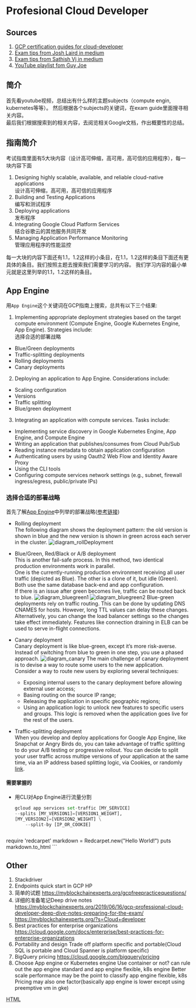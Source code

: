 # Profesional Cloud Developer


## Sources
1. [GCP certification guides for cloud-developer][gcp-cd]  
2. [Exam tips from Josh Laird in medium][medium1]  
3. [Exam tips from Sathish Vj in medium][medium2]
4. [YouTube playlist fom Guy Joe][youtube]


## 简介
首先看youtube视频，总结出有什么样的主题subjects（compute engin, kubernetes等等）。
然后根据各个subjects的关键词，在exam guide里面搜寻相关内容。  
最后我们根据搜索到的相关内容，去阅览相关Google文档，作出概要性的总结。


## 指南简介
考试指南里面有5大块内容（设计高可伸缩，高可用，高可信的应用程序），每一块内容下面

1. Designing highly scalable, available, and reliable cloud-native applications  
   设计高可伸缩，高可用，高可信的应用程序
2. Building and Testing Applications  
   编写和测试程序
3. Deploying applications  
   发布程序
4. Integrating Google Cloud Platform Services  
   结合谷歌云的其他服务共同开发
5. Managing Application Performance Monitoring  
   管理应用程序的性能监控
   
每一大块的内容下面还有1.1，1.2这样的小条目，在1.1，1.2这样的条目下面还有更具体的条目。我们按照主题去搜索我们需要学习的内容。
我们学习内容的最小单元就是这里列举的1.1，1.2这样的条目。
 
 
## App Engine
用`App Engine`这个关键词在GCP指南上搜索，总共有以下三个结果:

1. Implementing appropriate deployment strategies based on the target compute environment (Compute Engine, Google Kubernetes Engine, App Engine). Strategies include:  
   选择合适的部署战略
  - Blue/Green deployments
  - Traffic-splitting deployments
  - Rolling deployments
  - Canary deployments
2. Deploying an application to App Engine. Considerations include:  
  - Scaling configuration
  - Versions
  - Traffic splitting
  - Blue/green deployment
3. Integrating an application with compute services. Tasks include:
  - Implementing service discovery in Google Kubernetes Engine, App Engine, and Compute Engine
  - Writing an application that publishes/consumes from Cloud Pub/Sub
  - Reading instance metadata to obtain application configuration
  - Authenticating users by using Oauth2 Web Flow and Identity Aware Proxy
  - Using the CLI tools
  - Configuring compute services network settings (e.g., subnet, firewall ingress/egress, public/private IPs)

### 选择合适的部署战略
首先了解[App Engine](#App-Engine)中列举的部署战略([参考链接][deploymentStrategies])

- Rolling deployment  
The following diagram shows the deployment pattern: the old version is shown in blue and the new version is shown in green across each server in the cluster.
![diagram_rollDeployment][rollingDeployment]

- Blue/Green, Red/Black or A/B deployment  
  This is another fail-safe process. In this method, two identical production environments work in parallel.  
  One is the currently-running production environment receiving all user traffic (depicted as Blue). The other is a clone of it, but idle (Green). Both use the same database back-end and app configuration.  
  If there is an issue after green becomes live, traffic can be routed back to blue.
  ![diagram_bluegreen1][bluegreen1]
  ![diagram_bluegreen2][bluegreen2]
  Blue-green deployments rely on traffic routing. This can be done by updating DNS CNAMES for hosts. However, long TTL values can delay these changes. Alternatively, you can change the load balancer settings so the changes take effect immediately. Features like connection draining in ELB can be used to serve in-flight connections.
  
- Canary deployment  
Canary deployment is like blue-green, except it’s more risk-averse. Instead of switching from blue to green in one step, you use a phased approach.
![diagram_canary][canary]
The main challenge of canary deployment is to devise a way to route some users to the new application.  
Consider a way to route new users by exploring several techniques:

  - Exposing internal users to the canary deployment before allowing external user access;  
  - Basing routing on the source IP range;  
  - Releasing the application in specific geographic regions;  
  - Using an application logic to unlock new features to specific users and groups. This logic is removed when the application goes live for the rest of the users.

- Traffic-splitting deployment  
When you develop and deploy applications for Google App Engine, like Snapchat or Angry Birds do, you can take advantage of traffic splitting to do your A/B testing or progressive rollout. You can decide to split your user traffic across multipe versions of your application at the same time, via an IP address based splitting logic, via Cookies, or randomly [link](traffic-splitting).

#### 需要掌握的
- 用CLI对App Engine进行流量分割  
	```python
	gcloud app services set-traffic [MY_SERVICE]
	--splits [MY_VERSION1]=[VERSION1_WEIGHT],
	[MY_VERSION2]=[VERSION2_WEIGHT] \
	    --split-by [IP_OR_COOKIE]
	```
	```ruby
require 'redcarpet'
markdown = Redcarpet.new("Hello World!")
puts markdown.to_html
	```


## Other
1. Stackdriver 
1. Endpoints quick start in GCP HP
1. 简单的试题
https://myblockchainexperts.org/gcpfreepracticequestions/
4. 详细的准备笔记Deep drive notes
https://myblockchainexperts.org/2019/06/16/gcp-professional-cloud-developer-deep-dive-notes-preparing-for-the-exam/
https://myblockchainexperts.org/?s=Cloud+developer
5. Best practices for enterprise organizations
https://cloud.google.com/docs/enterprise/best-practices-for-enterprise-organizations
6. Portability and design
Trade off platform specific and portable(Cloud SQL is portable and Cloud Spanner is platform specific)
7. BigQuery  pricing
https://cloud.google.com/bigquery/pricing
8. Choose App engine or Kubernetes engine
Use container or not? can rule out the app engine standard and app engine flexible, k8s engine
Better scale performance may be the point to classify app engine flexible, k8s
Pricing may also one factor(basically app engine is lower except using preemptive vm in gke)

<!-- ## Web links -->
[gcp-cd]: https://cloud.google.com/certification/guides/cloud-developer/
[medium1]: https://medium.com/@joshlaird/google-cloud-certified-professional-cloud-developer-exam-tips-6cbc5ddb9fb8
[medium2]: https://medium.com/@sathishvj/notes-from-my-beta-google-cloud-professional-cloud-developer-exam-e5826f6e5de1
[youtube]: https://www.youtube.com/watch?v=dAlhGSoMQaM&list=PLOYQCApvKhV3vB55UF4pRkq3IUdgTn6IY
[deploymentStrategies]: https://dev.to/mostlyjason/intro-to-deployment-strategies-blue-green-canary-and-more-3a3

<!--## Image links-->
[rollingDeployment]: https://res.cloudinary.com/practicaldev/image/fetch/s--RbA0NHA6--/c_limit%2Cf_auto%2Cfl_progressive%2Cq_auto%2Cw_880/https://thepracticaldev.s3.amazonaws.com/i/divuxihkun2p186c9mye.png "rolling deployment"
[bluegreen1]: https://res.cloudinary.com/practicaldev/image/fetch/s--fJ4tYKdy--/c_limit%2Cf_auto%2Cfl_progressive%2Cq_auto%2Cw_880/https://thepracticaldev.s3.amazonaws.com/i/78dk41w8qmuy9f9pvrf6.png "bluegreen old version"
[bluegreen2]: https://res.cloudinary.com/practicaldev/image/fetch/s--ca9C-wVZ--/c_limit%2Cf_auto%2Cfl_progressive%2Cq_auto%2Cw_880/https://thepracticaldev.s3.amazonaws.com/i/m664yyotixnqncprryf0.png "bulegreen new version"
[canary]: https://res.cloudinary.com/practicaldev/image/fetch/s--7PmOiuG9--/c_limit%2Cf_auto%2Cfl_progressive%2Cq_auto%2Cw_880/https://thepracticaldev.s3.amazonaws.com/i/zvf9rbd1x38umph98zro.png "canary"
[traffic-splitting]: https://googlecloud.tips/tips/008-traffic-splitting-with-app-engine/

<abbr title="Hyper Text Markup Language">HTML</abbr>  


